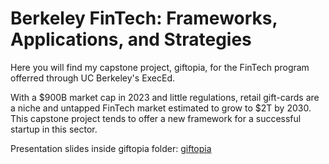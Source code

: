# Berkeley FinTech: Frameworks, Applications, and Strategies

Here you will find my capstone project, giftopia, for the FinTech program offerred through UC Berkeley's ExecEd.

With a $900B market cap in 2023 and little regulations, retail gift-cards are a niche and untapped FinTech market estimated to grow to $2T by 2030. This capstone project tends to offer a new framework for a successful startup in this sector.

Presentation slides inside giftopia folder: [giftopia](https://github.com/kooroshvaziri/Berkeley_FinTech/blob/main/giftopia/berkeley_fintech_capstone_giftopia_final_by_kooroshvaziri.pdf)
